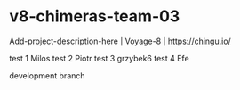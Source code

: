# v8-chimeras-team-03

Add-project-description-here | Voyage-8 | https://chingu.io/

test 1 Milos
test 2 Piotr
test 3 grzybek6
test 4 Efe

development branch
